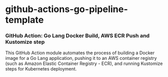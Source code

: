 # github-actions-go-pipeline-template

### GitHub Action: Go Lang Docker Build, AWS ECR Push and Kustomize step

This GitHub Action module automates the process of building a Docker image for a Go Lang application, pushing it to an AWS container registry (such as Amazon Elastic Container Registry - ECR), and running Kustomize steps for Kubernetes deployment.